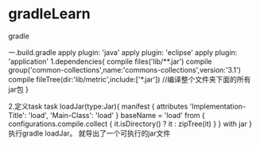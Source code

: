 # gradleLearn
gradle

一.build.gradle
apply plugin: 'java'
apply plugin: 'eclipse'
apply plugin: 'application'
1.dependencies{
  compile files('lib/**.jar')
  compile group('common-collections',name:'commons-collections',version:'3.1')
  compile fileTree(dir:'lib/metric',include:['*.jar']) //编译整个文件夹下面的所有jar包
}

2.定义task
task loadJar(type:Jar){
    manifest {
        attributes 'Implementation-Title': 'load',
                   'Main-Class': 'load'
    }
    baseName = 'load'
    from { configurations.compile.collect { it.isDirectory() ? it : zipTree(it) } }
    with jar
}
执行gradle loadJar。
就导出了一个可执行的jar文件
